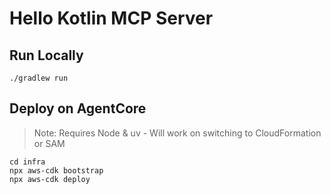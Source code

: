 # Hello Kotlin MCP Server

## Run Locally

```
./gradlew run
```

## Deploy on AgentCore

> Note: Requires Node & uv - Will work on switching to CloudFormation or SAM

```
cd infra
npx aws-cdk bootstrap
npx aws-cdk deploy
```
